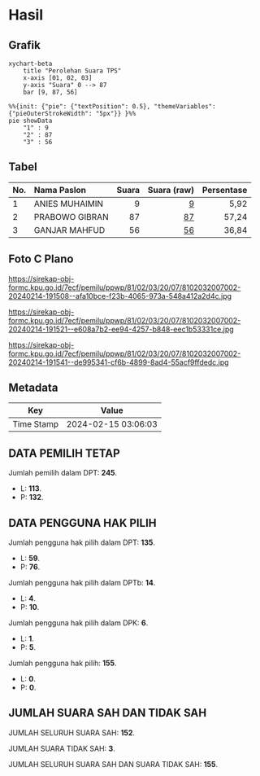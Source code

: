# Hasil

## Grafik

```mermaid
xychart-beta
    title "Perolehan Suara TPS"
    x-axis [01, 02, 03]
    y-axis "Suara" 0 --> 87
    bar [9, 87, 56]
```

```mermaid
%%{init: {"pie": {"textPosition": 0.5}, "themeVariables": {"pieOuterStrokeWidth": "5px"}} }%%
pie showData
    "1" : 9
    "2" : 87
    "3" : 56
```

## Tabel

| No. | Nama Paslon    | Suara | Suara (raw) | Persentase |
|:--- |:-------------- | -----:| -----------:| ----------:|
| 1   | ANIES MUHAIMIN | 9     | [9][p-1]    | 5,92       |
| 2   | PRABOWO GIBRAN | 87    | [87][p-2]   | 57,24      |
| 3   | GANJAR MAHFUD  | 56    | [56][p-3]   | 36,84      |


[p-1]: https://github.com/gigit-pemilu/pemilu-2024-81-maluku/blob/main/pilpres/hitung-suara/sub/81-maluku/sub/02-maluku-tenggara/sub/03-kei-besar/sub/2007-depur/sub/002-tps/sub/paslon-1.txt
[p-2]: https://github.com/gigit-pemilu/pemilu-2024-81-maluku/blob/main/pilpres/hitung-suara/sub/81-maluku/sub/02-maluku-tenggara/sub/03-kei-besar/sub/2007-depur/sub/002-tps/sub/paslon-2.txt
[p-3]: https://github.com/gigit-pemilu/pemilu-2024-81-maluku/blob/main/pilpres/hitung-suara/sub/81-maluku/sub/02-maluku-tenggara/sub/03-kei-besar/sub/2007-depur/sub/002-tps/sub/paslon-3.txt

## Foto C Plano

https://sirekap-obj-formc.kpu.go.id/7ecf/pemilu/ppwp/81/02/03/20/07/8102032007002-20240214-191508--afa10bce-f23b-4065-973a-548a412a2d4c.jpg

https://sirekap-obj-formc.kpu.go.id/7ecf/pemilu/ppwp/81/02/03/20/07/8102032007002-20240214-191521--e608a7b2-ee94-4257-b848-eec1b53331ce.jpg

https://sirekap-obj-formc.kpu.go.id/7ecf/pemilu/ppwp/81/02/03/20/07/8102032007002-20240214-191541--de995341-cf6b-4899-8ad4-55acf9ffdedc.jpg


## Metadata

| Key        | Value               |
| ---------- | ------------------- |
| Time Stamp | 2024-02-15 03:06:03 |


## DATA PEMILIH TETAP

Jumlah pemilih dalam DPT: **245**.
 * L: **113**.
 * P: **132**.

## DATA PENGGUNA HAK PILIH

Jumlah pengguna hak pilih dalam DPT: **135**.
 * L: **59**.
 * P: **76**.

Jumlah pengguna hak pilih dalam DPTb: **14**.
 * L: **4**.
 * P: **10**.

Jumlah pengguna hak pilih dalam DPK: **6**.
 * L: **1**.
 * P: **5**.

Jumlah pengguna hak pilih: **155**.
 * L: **0**.
 * P: **0**.

## JUMLAH SUARA SAH DAN TIDAK SAH

JUMLAH SELURUH SUARA SAH: **152**.

JUMLAH SUARA TIDAK SAH: **3**.

JUMLAH SELURUH SUARA SAH DAN SUARA TIDAK SAH: **155**.


